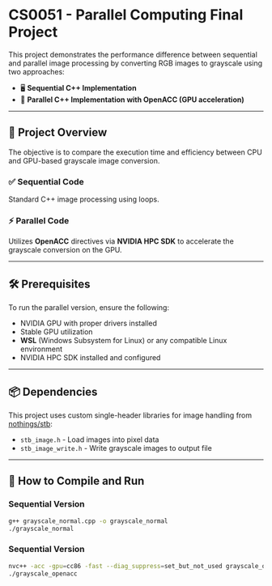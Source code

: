 # CS0051 - Parallel Computing Final Project

This project demonstrates the performance difference between sequential and parallel image processing by converting RGB images to grayscale using two approaches:

- 🖥️ **Sequential C++ Implementation**
- 🚀 **Parallel C++ Implementation with OpenACC (GPU acceleration)**

---

## 📌 Project Overview

The objective is to compare the execution time and efficiency between CPU and GPU-based grayscale image conversion.

### ✅ Sequential Code
Standard C++ image processing using loops.

### ⚡ Parallel Code
Utilizes **OpenACC** directives via **NVIDIA HPC SDK** to accelerate the grayscale conversion on the GPU.

---

## 🛠️ Prerequisites

To run the parallel version, ensure the following:

- NVIDIA GPU with proper drivers installed
- Stable GPU utilization
- **WSL** (Windows Subsystem for Linux) or any compatible Linux environment
- NVIDIA HPC SDK installed and configured

---

## 📦 Dependencies

This project uses custom single-header libraries for image handling from [nothings/stb](https://github.com/nothings/stb):

- `stb_image.h` - Load images into pixel data
- `stb_image_write.h` - Write grayscale images to output file
  
---

## 🚀 How to Compile and Run

### Sequential Version
```bash
g++ grayscale_normal.cpp -o grayscale_normal
./grayscale_normal
```

### Sequential Version
```bash
nvc++ -acc -gpu=cc86 -fast --diag_suppress=set_but_not_used grayscale_openacc.cpp -o grayscale_openacc
./grayscale_openacc
```
